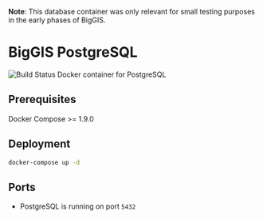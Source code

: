 **Note**: This database container was only relevant for small testing purposes in the early phases of BigGIS.

# BigGIS PostgreSQL
![Build Status](https://travis-ci.org/biggis-project/biggis-postgres.svg?branch=master)
Docker container for PostgreSQL

## Prerequisites
Docker Compose >= 1.9.0

## Deployment
```sh
docker-compose up -d
```

## Ports
- PostgreSQL is running on port `5432`
